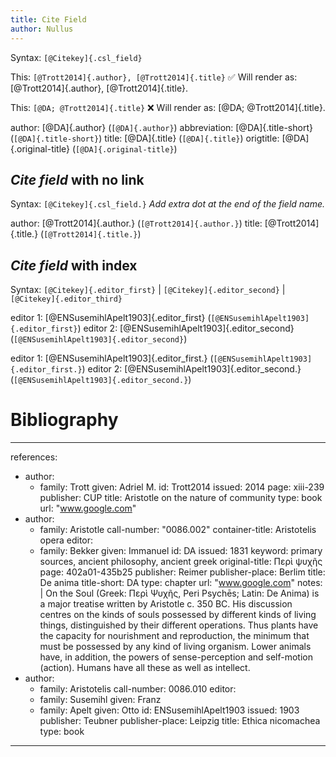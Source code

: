 ```yaml
---
title: Cite Field
author: Nullus
---
```


Syntax: `[@Citekey]{.csl_field}`

This: `[@Trott2014]{.author}, [@Trott2014]{.title}` ✅
Will render as: [@Trott2014]{.author}, [@Trott2014]{.title}.

This: `[@DA; @Trott2014]{.title}` ❌
Will render as: [@DA; @Trott2014]{.title}.

author: [@DA]{.author} (`[@DA]{.author}`)
abbreviation: [@DA]{.title-short} (`[@DA]{.title-short}`)
title: [@DA]{.title} (`[@DA]{.title}`)
origtitle: [@DA]{.original-title} (`[@DA]{.original-title}`)

## *Cite field* with no link

Syntax: `[@Citekey]{.csl_field.}`
*Add extra dot at the end of the field name.*

author: [@Trott2014]{.author.} (`[@Trott2014]{.author.}`)
title: [@Trott2014]{.title.} (`[@Trott2014]{.title.}`)

## *Cite field* with index

Syntax: `[@Citekey]{.editor_first}` |  `[@Citekey]{.editor_second}` | `[@Citekey]{.editor_third}`

editor 1: [@ENSusemihlApelt1903]{.editor_first} (`[@ENSusemihlApelt1903]{.editor_first}`)
editor 2: [@ENSusemihlApelt1903]{.editor_second} (`[@ENSusemihlApelt1903]{.editor_second}`)

editor 1: [@ENSusemihlApelt1903]{.editor_first.} (`[@ENSusemihlApelt1903]{.editor_first.}`)
editor 2: [@ENSusemihlApelt1903]{.editor_second.} (`[@ENSusemihlApelt1903]{.editor_second.}`)



# Bibliography

---
references:
- author:
  - family: Trott
    given: Adriel M.
  id: Trott2014
  issued: 2014
  page: xiii-239
  publisher: CUP
  title: Aristotle on the nature of community
  type: book
  url: "www.google.com"
- author:
  - family: Aristotle
  call-number: "0086.002"
  container-title: Aristotelis opera
  editor:
  - family: Bekker
    given: Immanuel
  id: DA
  issued: 1831
  keyword: primary sources, ancient philosophy, ancient greek
  original-title: Περὶ ψυχῆς
  page: 402a01-435b25
  publisher: Reimer
  publisher-place: Berlim
  title: De anima
  title-short: DA
  type: chapter
  url: "www.google.com"
  notes: |
    On the Soul (Greek: Περὶ Ψυχῆς, Peri Psychēs; Latin: De Anima) is a major treatise written by Aristotle c. 350 BC. His discussion centres on the kinds of souls possessed by different kinds of living things, distinguished by their different operations. Thus plants have the capacity for nourishment and reproduction, the minimum that must be possessed by any kind of living organism. Lower animals have, in addition, the powers of sense-perception and self-motion (action). Humans have all these as well as intellect.
- author:
  - family: Aristotelis
  call-number: 0086.010
  editor:
  - family: Susemihl
    given: Franz
  - family: Apelt
    given: Otto
  id: ENSusemihlApelt1903
  issued: 1903
  publisher: Teubner
  publisher-place: Leipzig
  title: Ethica nicomachea
  type: book
---

